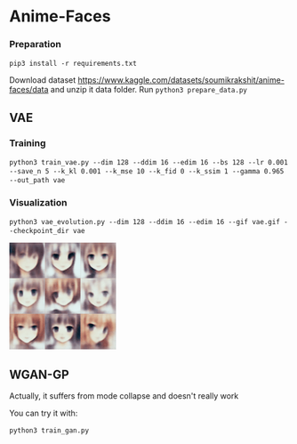 # Anime-Faces

### Preparation

```shell
pip3 install -r requirements.txt
```

Download dataset https://www.kaggle.com/datasets/soumikrakshit/anime-faces/data and unzip it data folder. Run `python3 prepare_data.py`

## VAE 

### Training 

```shell
python3 train_vae.py --dim 128 --ddim 16 --edim 16 --bs 128 --lr 0.001 --save_n 5 --k_kl 0.001 --k_mse 10 --k_fid 0 --k_ssim 1 --gamma 0.965 --out_path vae
```

### Visualization

```shell
python3 vae_evolution.py --dim 128 --ddim 16 --edim 16 --gif vae.gif --checkpoint_dir vae
```

![Evolution gif](https://github.com/AIshutin/hse-anime/blob/master/vae.gif?raw=true "VAE is improving")

## WGAN-GP

Actually, it suffers from mode collapse and doesn't really work

You can try it with:

```shell
python3 train_gan.py
```